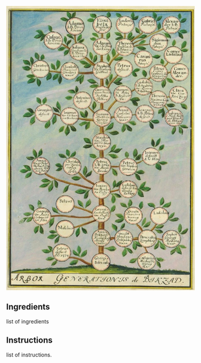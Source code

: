 ![](bikzad-generationis_BibilOdyssey_CC-BY.jpg)

## Ingredients

list of ingredients

## Instructions

list of instructions.